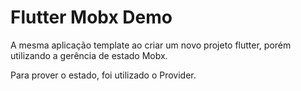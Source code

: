 # Flutter Mobx Demo

A mesma aplicação template ao criar um novo projeto flutter, porém utilizando a gerência de estado Mobx.

Para prover o estado, foi utilizado o Provider.
